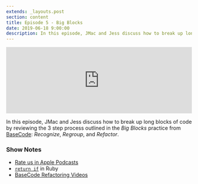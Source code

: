 ```yaml
---
extends: _layouts.post
section: content
title: Episode 5 - Big Blocks
date: 2019-06-18 9:00:00
description: In this episode, JMac and Jess discuss how to break up long blocks of code by reviewing the 3 step process outlined in BaseCode.
---
```

<iframe src="https://share.transistor.fm/e/8628368d" width="100%" height="180" frameborder="0" scrolling="no" seamless="true" style="width:100%; height:180px;"></iframe>

In this episode, JMac and Jess discuss how to break up long blocks of code by reviewing the 3 step process outlined in the _Big Blocks_ practice from [BaseCode](https://basecodefieldguide.com): _Recognize_, _Regroup_, and _Refactor_.

### Show Notes
- [Rate us in Apple Podcasts](https://podcasts.apple.com/us/podcast/the-basecode-podcast/id1466110887)
- [`return if`](https://stackoverflow.com/questions/5436034/is-there-a-ruby-one-line-return-if-x) in Ruby
- [BaseCode Refactoring Videos](https://www.youtube.com/playlist?list=PLmwAMIdrAmK7cjLLYrKppUhaR2ywTuKhm)
